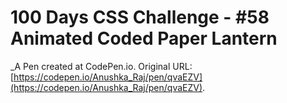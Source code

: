# 100 Days CSS Challenge - #58 Animated Coded Paper Lantern
 _A Pen created at CodePen.io. Original URL: [https://codepen.io/Anushka_Raj/pen/qvaEZV](https://codepen.io/Anushka_Raj/pen/qvaEZV).

 
